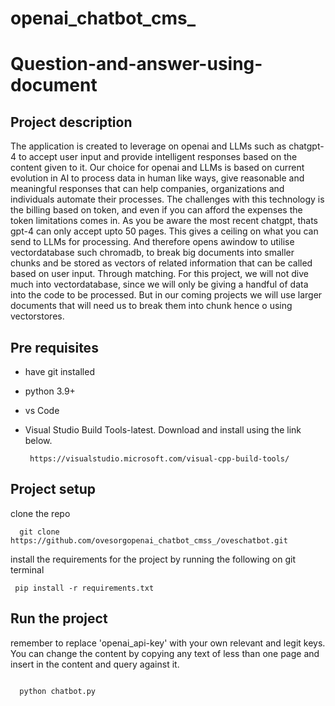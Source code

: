# openai_chatbot_cms_
# Question-and-answer-using-document

## Project description
The application is created to leverage on openai and LLMs such as chatgpt-4 to accept user input and provide intelligent responses based on the content  given to it.
Our choice for openai and LLMs is based on current evolution in AI to process data in human like ways, give reasonable and meaningful responses that can help companies, organizations and individuals automate their processes.
The challenges with this technology is the billing based on token, and even if you can afford the expenses the token limitations comes in. As you be aware the most recent chatgpt, thats gpt-4 can only accept upto 50 pages. This gives a ceiling on what you can send to LLMs for processing. And therefore opens awindow to utilise  vectordatabase such chromadb, to break big documents into smaller chunks  and be stored as vectors of related information that can be called based on user input. Through matching.
For this project, we will not dive much into vectordatabase, since we will only be giving a handful of data into the code to be processed. But in our coming projects we will use larger documents that will need us to break them into chunk hence o using vectorstores.

## Pre requisites
- have git installed
- python 3.9+
- vs Code
- Visual Studio Build Tools-latest.
  Download and install using the link below.

  ```
   https://visualstudio.microsoft.com/visual-cpp-build-tools/
  ```

## Project setup

clone the repo

```
  git clone https://github.com/ovesorgopenai_chatbot_cmss_/oveschatbot.git
```
 install the requirements for the project by running the following on git terminal

```
 pip install -r requirements.txt
```
 


## Run the project
remember to replace 'openai_api-key' with your own relevant and legit keys.
You can change the content by copying any text of less than one page and insert in the content and query against it.


```

  python chatbot.py
```
